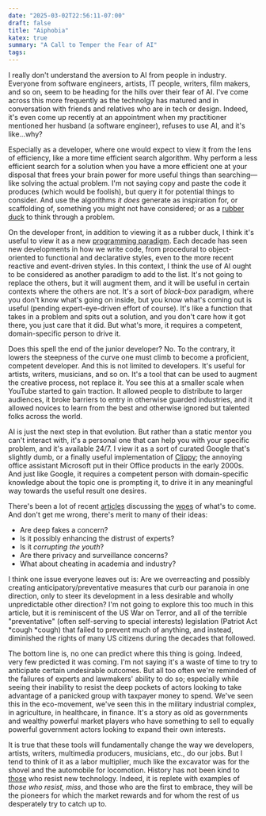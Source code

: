```yaml
---
date: "2025-03-02T22:56:11-07:00"
draft: false
title: "Aiphobia"
katex: true
summary: "A Call to Temper the Fear of AI"
tags:
---
```


I really don't understand the aversion to AI from people in industry. Everyone from software engineers, artists, IT people, writers, film makers, and so on, seem to be heading for the hills over their fear of AI. I've come across this more frequently as the technolgy has matured and in conversation with friends and relatives who are in tech or design. Indeed, it's even come up recently at an appointment when my practitioner mentioned her husband (a software engineer), refuses to use AI, and it's like...why?

Especially as a developer, where one would expect to view it from the lens of efficiency, like a more time efficient search algorithm. Why perform a less efficient search for a solution when you have a more efficient one at your disposal that frees your brain power for more useful things than searching—like solving the actual problem. I'm not saying copy and paste the code it produces (which would be foolish), but query it for potential things to consider. And use the algorithms *it does* generate as inspiration for, or scaffolding of, something you might not have considered; or as a [rubber duck](https://en.wikipedia.org/wiki/Rubber_duck_debugging) to think through a problem.

On the developer front, in addition to viewing it as a rubber duck, I think it's useful to view it as a new [programming paradigm](https://en.wikipedia.org/wiki/Programming_paradigm). Each decade has seen new developments in how we write code, from procedural to object-oriented to functional and declarative styles, even to the more recent reactive and event-driven styles. In this context, I think the use of AI ought to be considered as another paradigm to add to the list. It's not going to replace the others, but it will augment them, and it will be useful in certain contexts where the others are not. It's a sort of *black-box* paradigm, where you don't know what's going on inside, but you know what's coming out is useful (pending expert-eye-driven effort of course). It's like a function that takes in a problem and spits out a solution, and you don't care how it got there, you just care that it did. But what's more, it requires a competent, domain-specific person to drive it.

Does this spell the end of the junior developer? No. To the contrary, it lowers the steepness of the curve one must climb to become a proficient, competent developer. And this is not limited to developers. It's useful for artists, writers, musicians, and so on. It's a tool that can be used to augment the creative process, not replace it. You see this at a smaller scale when YouTube started to gain traction. It allowed people to distribute to larger audiences, it broke barriers to entry in otherwise guarded industries, and it allowed novices to learn from the best and otherwise ignored but talented folks across the world. 

AI is just the next step in that evolution. But rather than a static mentor you can't interact with, it's a personal one that can help you with your specific problem, and it's available 24/7. I view it as a sort of curated Google that's slightly dumb, or a finally useful implementation of [Clippy](https://en.wikipedia.org/wiki/Office_Assistant); the annoying office assistant Microsoft put in their Office products in the early 2000s. And just like Google, it requires a competent person with domain-specific knowledge about the topic one is prompting it, to drive it in any meaningful way towards the useful result one desires.

There's been a lot of recent [articles](https://ghuntley.com/screwed/) discussing the [woes](https://www.abc.net.au/news/2025-03-02/ai-and-our-technological-future/104305614) of what's to come. And don't get me wrong, there's merit to many of their ideas: 

- Are deep fakes a concern? 
- Is it possibly enhancing the distrust of experts?
- Is it *corrupting the youth*?
- Are there privacy and surveillance concerns?
- What about cheating in academia and industry?

I think one issue everyone leaves out is: Are we overreacting and possibly creating anticipatory/preventative measures that curb our paranoia in one direction, only to steer its development in a less desirable and wholly unpredictable other direction? I'm not going to explore this too much in this article, but it is reminiscent of the US War on Terror, and all of the terrible "preventative" (often self-serving to special interests) legislation (Patriot Act *cough *cough) that failed to prevent much of anything, and instead, diminished the rights of many US citizens during the decades that followed.

The bottom line is, no one can predict where this thing is going. Indeed, very few predicted it was coming. I'm not saying it's a waste of time to try to anticipate certain undesirable outcomes. But all too often we're reminded of the failures of experts and lawmakers' ability to do so; especially while seeing their inability to resist the deep pockets of actors looking to take advantage of a panicked group with taxpayer money to spend. We've seen this in the eco-movement, we've seen this in the military industrial complex, in agriculture, in healthcare, in finance. It's a story as old as governments and wealthy powerful market players who have something to sell to equally powerful government actors looking to expand their own interests.

It is true that these tools will fundamentally change the way we developers, artists, writers, multimedia producers, musicians, etc., do our jobs. But I tend to think of it as a labor multiplier, much like the excavator was for the shovel and the automobile for locomotion. History has not been kind to [those](https://en.wikipedia.org/wiki/Luddite) who resist new technology. Indeed, it is replete with examples of *those who resist, miss*, and those who are the first to embrace, they will be the pioneers for which the market rewards and for whom the rest of us desperately try to catch up to. 